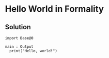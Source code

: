 # Hello World in Formality

## Solution

```Formality
import Base@0

main : Output
  print("Hello, world!")

```
